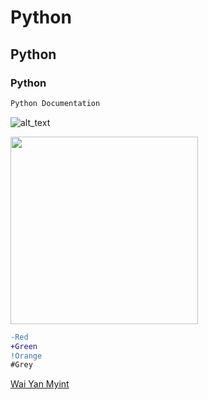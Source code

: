 # Python

## Python

### Python


```bash
Python Documentation
```

![alt_text](https://cdn.onebauer.media/one/empire-tmdb/films/1771/images/3qlzyunDrkwWOKEWZRxeIF4HEUC.jpg?quality=50&width=1800&ratio=16-9&resizeStyle=aspectfill&format=jpg)

<img src="https://cdn.onebauer.media/one/empire-tmdb/films/1771/images/3qlzyunDrkwWOKEWZRxeIF4HEUC.jpg?quality=50&width=1800&ratio=16-9&resizeStyle=aspectfill&format=jpg" width="300" height="300">

```diff
-Red
+Green
!Orange
#Grey
```

[Wai Yan Myint]("https://www.facebook.com/waiyanmyint.info/")
